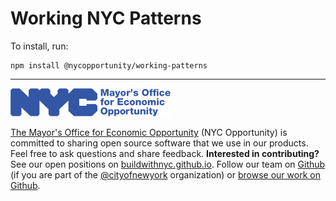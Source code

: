 # Working NYC Patterns

To install, run:

    npm install @nycopportunity/working-patterns

---

![The Mayor's Office for Economic Opportunity](NYCMOEO_SecondaryBlue256px.png)

[The Mayor's Office for Economic Opportunity](http://nyc.gov/opportunity) (NYC Opportunity) is committed to sharing open source software that we use in our products. Feel free to ask questions and share feedback. **Interested in contributing?** See our open positions on [buildwithnyc.github.io](http://buildwithnyc.github.io/). Follow our team on [Github](https://github.com/orgs/CityOfNewYork/teams/nycopportunity) (if you are part of the [@cityofnewyork](https://github.com/CityOfNewYork/) organization) or [browse our work on Github](https://github.com/search?q=nycopportunity).
